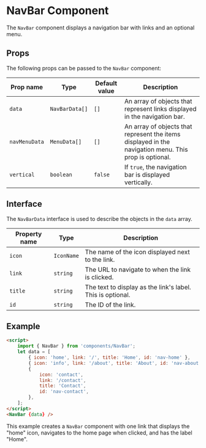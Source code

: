 # NavBar Component

The `NavBar` component displays a navigation bar with links and an optional menu.

## Props

The following props can be passed to the `NavBar` component:

| Prop name     | Type           | Default value | Description                                                                                           |
| ------------- | -------------- | ------------- | ----------------------------------------------------------------------------------------------------- |
| `data`        | `NavBarData[]` | `[]`          | An array of objects that represent links displayed in the navigation bar.                             |
| `navMenuData` | `MenuData[]`   | `[]`          | An array of objects that represent the items displayed in the navigation menu. This prop is optional. |
| `vertical`    | `boolean`      | `false`       | If `true`, the navigation bar is displayed vertically.                                                |

## Interface

The `NavBarData` interface is used to describe the objects in the `data` array.

| Property name | Type       | Description                                                |
| ------------- | ---------- | ---------------------------------------------------------- |
| `icon`        | `IconName` | The name of the icon displayed next to the link.           |
| `link`        | `string`   | The URL to navigate to when the link is clicked.           |
| `title`       | `string`   | The text to display as the link's label. This is optional. |
| `id`          | `string`   | The ID of the link.                                        |

## Example

```html
<script>
	import { NavBar } from 'components/NavBar';
	let data = [
		{ icon: 'home', link: '/', title: 'Home', id: 'nav-home' },
		{ icon: 'info', link: '/about', title: 'About', id: 'nav-about' },
		{
			icon: 'contact',
			link: '/contact',
			title: 'Contact',
			id: 'nav-contact',
		},
	];
</script>
<NavBar {data} />
```

This example creates a `NavBar` component with one link that displays the "home" icon, navigates to the home page when clicked, and has the label "Home".
